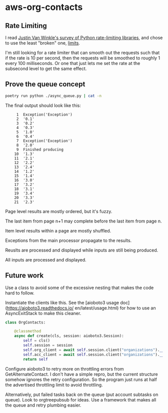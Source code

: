 # aws-org-contacts

## Rate Limiting

I read [Justin Van Winkle's survey of Python rate-limiting libraries](https://gist.github.com/justinvanwinkle/d9f04950083c4554835c1a35f9d22dad), and chose to use the least "broken" one, [limits](https://limits.readthedocs.io/en/stable/).

I'm still looking for a rate limiter that can smooth out the requests such that if the rate is 10 per second, then the requests will be smoothed to roughly 1 every 100 milliseconds. Or one that just lets me set the rate at the subsecond level to get the same effect.

## Prove the queue concept

```bash
poetry run python ./async_queue.py | cat -n
```

The final output should look like this:

```
     1	Exception('Exception')
     2	'0.1'
     3	'0.2'
     4	'0.3'
     5	'1.0'
     6	'0.4'
     7	Exception('Exception')
     8	'2.0'
     9	Finished producing
    10	'1.3'
    11	'2.1'
    12	'2.2'
    13	'2.4'
    14	'1.2'
    15	'1.4'
    16	'3.0'
    17	'3.2'
    18	'3.1'
    19	'3.4'
    20	'3.3'
    21	'2.3'
```

Page level results are mostly ordered, but it's fuzzy.

The last item from page n+1 may complete before the last item from page n.

Item level results within a page are mostly shuffled.

Exceptions from the main processor propagate to the results.

Reuslts are processed and displayed while inputs are still being produced.

All inputs are processed and displayed.

## Future work

Use a class to avoid some of the excessive nesting that makes the code hard to follow.

Instantiate the clients like this. See the [aioboto3 usage doc](https://aioboto3.readthedocs.io/ en/latest/usage.html) for how to use an AsyncExitStack to make this cleaner.

```python
class OrgContacts:

    @classmethod
    async def create(cls, session: aioboto3.Session):
        self = cls()
        self.session = session
        self.org_client = await self.session.client("organizations").__aenter__()
        self.acc_client = await self.session.client("organizations").__aenter__()
        return self
```

Configure aioboto3 to retry more on throttling errors from GetAlternateContact. I don't have a simple repro, but the current structure somehow ignores the retry configuration. So the program just runs at half the advertised throttling limit to avoid throttling.

Alternatively, put failed tasks back on the queue (put account subtasks on queue). Look to orgtreepubsub for ideas. Use a framework that makes all the queue and retry plumbing easier.
